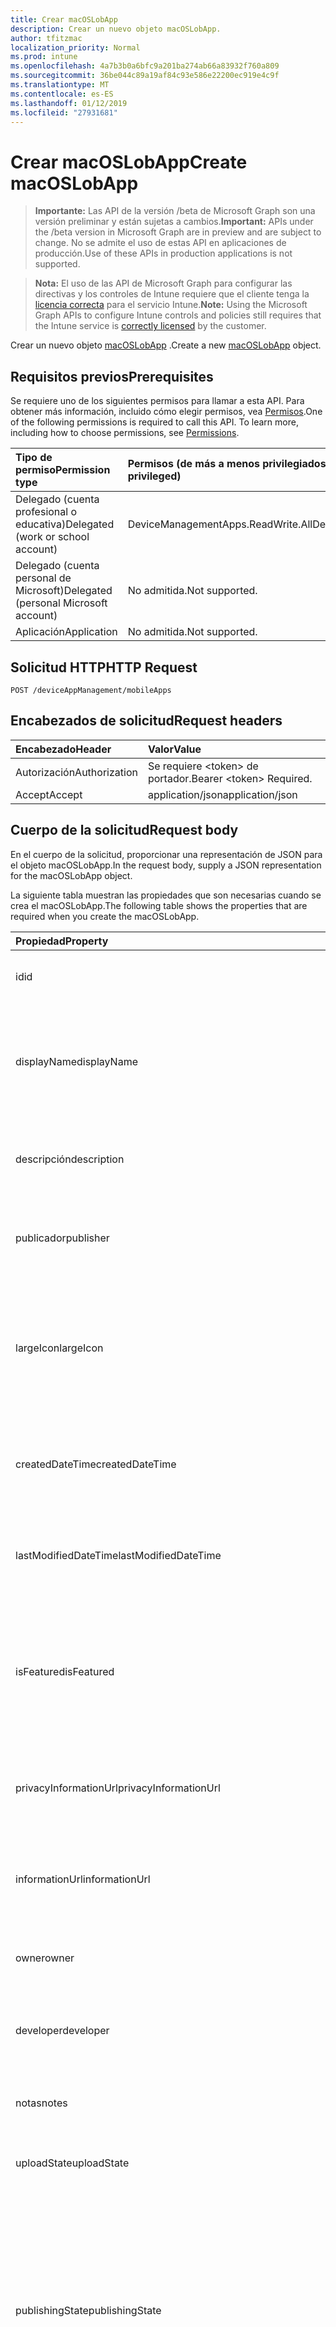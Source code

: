 ```yaml
---
title: Crear macOSLobApp
description: Crear un nuevo objeto macOSLobApp.
author: tfitzmac
localization_priority: Normal
ms.prod: intune
ms.openlocfilehash: 4a7b3b0a6bfc9a201ba274ab66a83932f760a809
ms.sourcegitcommit: 36be044c89a19af84c93e586e22200ec919e4c9f
ms.translationtype: MT
ms.contentlocale: es-ES
ms.lasthandoff: 01/12/2019
ms.locfileid: "27931681"
---
```

# <a name="create-macoslobapp"></a><span data-ttu-id="49aa6-103">Crear macOSLobApp</span><span class="sxs-lookup"><span data-stu-id="49aa6-103">Create macOSLobApp</span></span>

> <span data-ttu-id="49aa6-104">**Importante:** Las API de la versión /beta de Microsoft Graph son una versión preliminar y están sujetas a cambios.</span><span class="sxs-lookup"><span data-stu-id="49aa6-104">**Important:** APIs under the /beta version in Microsoft Graph are in preview and are subject to change.</span></span> <span data-ttu-id="49aa6-105">No se admite el uso de estas API en aplicaciones de producción.</span><span class="sxs-lookup"><span data-stu-id="49aa6-105">Use of these APIs in production applications is not supported.</span></span>

> <span data-ttu-id="49aa6-106">**Nota:** El uso de las API de Microsoft Graph para configurar las directivas y los controles de Intune requiere que el cliente tenga la [licencia correcta](https://go.microsoft.com/fwlink/?linkid=839381) para el servicio Intune.</span><span class="sxs-lookup"><span data-stu-id="49aa6-106">**Note:** Using the Microsoft Graph APIs to configure Intune controls and policies still requires that the Intune service is [correctly licensed](https://go.microsoft.com/fwlink/?linkid=839381) by the customer.</span></span>

<span data-ttu-id="49aa6-107">Crear un nuevo objeto [macOSLobApp](../resources/intune-apps-macoslobapp.md) .</span><span class="sxs-lookup"><span data-stu-id="49aa6-107">Create a new [macOSLobApp](../resources/intune-apps-macoslobapp.md) object.</span></span>
## <a name="prerequisites"></a><span data-ttu-id="49aa6-108">Requisitos previos</span><span class="sxs-lookup"><span data-stu-id="49aa6-108">Prerequisites</span></span>
<span data-ttu-id="49aa6-p102">Se requiere uno de los siguientes permisos para llamar a esta API. Para obtener más información, incluido cómo elegir permisos, vea [Permisos](/graph/permissions-reference).</span><span class="sxs-lookup"><span data-stu-id="49aa6-p102">One of the following permissions is required to call this API. To learn more, including how to choose permissions, see [Permissions](/graph/permissions-reference).</span></span>

|<span data-ttu-id="49aa6-111">Tipo de permiso</span><span class="sxs-lookup"><span data-stu-id="49aa6-111">Permission type</span></span>|<span data-ttu-id="49aa6-112">Permisos (de más a menos privilegiados)</span><span class="sxs-lookup"><span data-stu-id="49aa6-112">Permissions (from most to least privileged)</span></span>|
|:---|:---|
|<span data-ttu-id="49aa6-113">Delegado (cuenta profesional o educativa)</span><span class="sxs-lookup"><span data-stu-id="49aa6-113">Delegated (work or school account)</span></span>|<span data-ttu-id="49aa6-114">DeviceManagementApps.ReadWrite.All</span><span class="sxs-lookup"><span data-stu-id="49aa6-114">DeviceManagementApps.ReadWrite.All</span></span>|
|<span data-ttu-id="49aa6-115">Delegado (cuenta personal de Microsoft)</span><span class="sxs-lookup"><span data-stu-id="49aa6-115">Delegated (personal Microsoft account)</span></span>|<span data-ttu-id="49aa6-116">No admitida.</span><span class="sxs-lookup"><span data-stu-id="49aa6-116">Not supported.</span></span>|
|<span data-ttu-id="49aa6-117">Aplicación</span><span class="sxs-lookup"><span data-stu-id="49aa6-117">Application</span></span>|<span data-ttu-id="49aa6-118">No admitida.</span><span class="sxs-lookup"><span data-stu-id="49aa6-118">Not supported.</span></span>|

## <a name="http-request"></a><span data-ttu-id="49aa6-119">Solicitud HTTP</span><span class="sxs-lookup"><span data-stu-id="49aa6-119">HTTP Request</span></span>
<!-- {
  "blockType": "ignored"
}
-->
``` http
POST /deviceAppManagement/mobileApps
```

## <a name="request-headers"></a><span data-ttu-id="49aa6-120">Encabezados de solicitud</span><span class="sxs-lookup"><span data-stu-id="49aa6-120">Request headers</span></span>
|<span data-ttu-id="49aa6-121">Encabezado</span><span class="sxs-lookup"><span data-stu-id="49aa6-121">Header</span></span>|<span data-ttu-id="49aa6-122">Valor</span><span class="sxs-lookup"><span data-stu-id="49aa6-122">Value</span></span>|
|:---|:---|
|<span data-ttu-id="49aa6-123">Autorización</span><span class="sxs-lookup"><span data-stu-id="49aa6-123">Authorization</span></span>|<span data-ttu-id="49aa6-124">Se requiere &lt;token&gt; de portador.</span><span class="sxs-lookup"><span data-stu-id="49aa6-124">Bearer &lt;token&gt; Required.</span></span>|
|<span data-ttu-id="49aa6-125">Accept</span><span class="sxs-lookup"><span data-stu-id="49aa6-125">Accept</span></span>|<span data-ttu-id="49aa6-126">application/json</span><span class="sxs-lookup"><span data-stu-id="49aa6-126">application/json</span></span>|

## <a name="request-body"></a><span data-ttu-id="49aa6-127">Cuerpo de la solicitud</span><span class="sxs-lookup"><span data-stu-id="49aa6-127">Request body</span></span>
<span data-ttu-id="49aa6-128">En el cuerpo de la solicitud, proporcionar una representación de JSON para el objeto macOSLobApp.</span><span class="sxs-lookup"><span data-stu-id="49aa6-128">In the request body, supply a JSON representation for the macOSLobApp object.</span></span>

<span data-ttu-id="49aa6-129">La siguiente tabla muestran las propiedades que son necesarias cuando se crea el macOSLobApp.</span><span class="sxs-lookup"><span data-stu-id="49aa6-129">The following table shows the properties that are required when you create the macOSLobApp.</span></span>

|<span data-ttu-id="49aa6-130">Propiedad</span><span class="sxs-lookup"><span data-stu-id="49aa6-130">Property</span></span>|<span data-ttu-id="49aa6-131">Tipo</span><span class="sxs-lookup"><span data-stu-id="49aa6-131">Type</span></span>|<span data-ttu-id="49aa6-132">Descripción</span><span class="sxs-lookup"><span data-stu-id="49aa6-132">Description</span></span>|
|:---|:---|:---|
|<span data-ttu-id="49aa6-133">id</span><span class="sxs-lookup"><span data-stu-id="49aa6-133">id</span></span>|<span data-ttu-id="49aa6-134">Cadena</span><span class="sxs-lookup"><span data-stu-id="49aa6-134">String</span></span>|<span data-ttu-id="49aa6-135">Clave de la entidad.</span><span class="sxs-lookup"><span data-stu-id="49aa6-135">Key of the entity.</span></span> <span data-ttu-id="49aa6-136">Heredado de [mobileApp](../resources/intune-apps-mobileapp.md).</span><span class="sxs-lookup"><span data-stu-id="49aa6-136">Inherited from [mobileApp](../resources/intune-apps-mobileapp.md)</span></span>|
|<span data-ttu-id="49aa6-137">displayName</span><span class="sxs-lookup"><span data-stu-id="49aa6-137">displayName</span></span>|<span data-ttu-id="49aa6-138">Cadena</span><span class="sxs-lookup"><span data-stu-id="49aa6-138">String</span></span>|<span data-ttu-id="49aa6-139">Título de la aplicación importado o proporcionado por el administrador.</span><span class="sxs-lookup"><span data-stu-id="49aa6-139">The admin provided or imported title of the app.</span></span> <span data-ttu-id="49aa6-140">Heredado de [mobileApp](../resources/intune-apps-mobileapp.md).</span><span class="sxs-lookup"><span data-stu-id="49aa6-140">Inherited from [mobileApp](../resources/intune-apps-mobileapp.md)</span></span>|
|<span data-ttu-id="49aa6-141">descripción</span><span class="sxs-lookup"><span data-stu-id="49aa6-141">description</span></span>|<span data-ttu-id="49aa6-142">Cadena</span><span class="sxs-lookup"><span data-stu-id="49aa6-142">String</span></span>|<span data-ttu-id="49aa6-143">Descripción de la aplicación.</span><span class="sxs-lookup"><span data-stu-id="49aa6-143">The description of the app.</span></span> <span data-ttu-id="49aa6-144">Heredado de [mobileApp](../resources/intune-apps-mobileapp.md).</span><span class="sxs-lookup"><span data-stu-id="49aa6-144">Inherited from [mobileApp](../resources/intune-apps-mobileapp.md)</span></span>|
|<span data-ttu-id="49aa6-145">publicador</span><span class="sxs-lookup"><span data-stu-id="49aa6-145">publisher</span></span>|<span data-ttu-id="49aa6-146">Cadena</span><span class="sxs-lookup"><span data-stu-id="49aa6-146">String</span></span>|<span data-ttu-id="49aa6-147">Publicador de la aplicación.</span><span class="sxs-lookup"><span data-stu-id="49aa6-147">The publisher of the app.</span></span> <span data-ttu-id="49aa6-148">Heredado de [mobileApp](../resources/intune-apps-mobileapp.md).</span><span class="sxs-lookup"><span data-stu-id="49aa6-148">Inherited from [mobileApp](../resources/intune-apps-mobileapp.md)</span></span>|
|<span data-ttu-id="49aa6-149">largeIcon</span><span class="sxs-lookup"><span data-stu-id="49aa6-149">largeIcon</span></span>|[<span data-ttu-id="49aa6-150">mimeContent</span><span class="sxs-lookup"><span data-stu-id="49aa6-150">mimeContent</span></span>](../resources/intune-shared-mimecontent.md)|<span data-ttu-id="49aa6-151">Icono grande que se mostrará en los detalles de la aplicación y se usa para cargar el icono.</span><span class="sxs-lookup"><span data-stu-id="49aa6-151">The large icon, to be displayed in the app details and used for upload of the icon.</span></span> <span data-ttu-id="49aa6-152">Heredado de [mobileApp](../resources/intune-apps-mobileapp.md).</span><span class="sxs-lookup"><span data-stu-id="49aa6-152">Inherited from [mobileApp](../resources/intune-apps-mobileapp.md)</span></span>|
|<span data-ttu-id="49aa6-153">createdDateTime</span><span class="sxs-lookup"><span data-stu-id="49aa6-153">createdDateTime</span></span>|<span data-ttu-id="49aa6-154">DateTimeOffset</span><span class="sxs-lookup"><span data-stu-id="49aa6-154">DateTimeOffset</span></span>|<span data-ttu-id="49aa6-155">Fecha y hora de creación de la aplicación.</span><span class="sxs-lookup"><span data-stu-id="49aa6-155">The date and time the app was created.</span></span> <span data-ttu-id="49aa6-156">Heredado de [mobileApp](../resources/intune-apps-mobileapp.md).</span><span class="sxs-lookup"><span data-stu-id="49aa6-156">Inherited from [mobileApp](../resources/intune-apps-mobileapp.md)</span></span>|
|<span data-ttu-id="49aa6-157">lastModifiedDateTime</span><span class="sxs-lookup"><span data-stu-id="49aa6-157">lastModifiedDateTime</span></span>|<span data-ttu-id="49aa6-158">DateTimeOffset</span><span class="sxs-lookup"><span data-stu-id="49aa6-158">DateTimeOffset</span></span>|<span data-ttu-id="49aa6-159">Fecha y hora de la última modificación de la aplicación.</span><span class="sxs-lookup"><span data-stu-id="49aa6-159">The date and time the app was last modified.</span></span> <span data-ttu-id="49aa6-160">Heredado de [mobileApp](../resources/intune-apps-mobileapp.md).</span><span class="sxs-lookup"><span data-stu-id="49aa6-160">Inherited from [mobileApp](../resources/intune-apps-mobileapp.md)</span></span>|
|<span data-ttu-id="49aa6-161">isFeatured</span><span class="sxs-lookup"><span data-stu-id="49aa6-161">isFeatured</span></span>|<span data-ttu-id="49aa6-162">Booleano</span><span class="sxs-lookup"><span data-stu-id="49aa6-162">Boolean</span></span>|<span data-ttu-id="49aa6-163">Valor que indica si el administrador ha marcado la aplicación como destacada. Heredado de [mobileApp](../resources/intune-apps-mobileapp.md).</span><span class="sxs-lookup"><span data-stu-id="49aa6-163">The value indicating whether the app is marked as featured by the admin. Inherited from [mobileApp](../resources/intune-apps-mobileapp.md)</span></span>|
|<span data-ttu-id="49aa6-164">privacyInformationUrl</span><span class="sxs-lookup"><span data-stu-id="49aa6-164">privacyInformationUrl</span></span>|<span data-ttu-id="49aa6-165">Cadena</span><span class="sxs-lookup"><span data-stu-id="49aa6-165">String</span></span>|<span data-ttu-id="49aa6-166">La dirección URL de la declaración de privacidad.</span><span class="sxs-lookup"><span data-stu-id="49aa6-166">The privacy statement Url.</span></span> <span data-ttu-id="49aa6-167">Heredado de [mobileApp](../resources/intune-apps-mobileapp.md).</span><span class="sxs-lookup"><span data-stu-id="49aa6-167">Inherited from [mobileApp](../resources/intune-apps-mobileapp.md)</span></span>|
|<span data-ttu-id="49aa6-168">informationUrl</span><span class="sxs-lookup"><span data-stu-id="49aa6-168">informationUrl</span></span>|<span data-ttu-id="49aa6-169">Cadena</span><span class="sxs-lookup"><span data-stu-id="49aa6-169">String</span></span>|<span data-ttu-id="49aa6-170">La dirección URL para obtener más información.</span><span class="sxs-lookup"><span data-stu-id="49aa6-170">The more information Url.</span></span> <span data-ttu-id="49aa6-171">Heredado de [mobileApp](../resources/intune-apps-mobileapp.md).</span><span class="sxs-lookup"><span data-stu-id="49aa6-171">Inherited from [mobileApp](../resources/intune-apps-mobileapp.md)</span></span>|
|<span data-ttu-id="49aa6-172">owner</span><span class="sxs-lookup"><span data-stu-id="49aa6-172">owner</span></span>|<span data-ttu-id="49aa6-173">Cadena</span><span class="sxs-lookup"><span data-stu-id="49aa6-173">String</span></span>|<span data-ttu-id="49aa6-174">Propietario de la aplicación.</span><span class="sxs-lookup"><span data-stu-id="49aa6-174">The owner of the app.</span></span> <span data-ttu-id="49aa6-175">Heredado de [mobileApp](../resources/intune-apps-mobileapp.md).</span><span class="sxs-lookup"><span data-stu-id="49aa6-175">Inherited from [mobileApp](../resources/intune-apps-mobileapp.md)</span></span>|
|<span data-ttu-id="49aa6-176">developer</span><span class="sxs-lookup"><span data-stu-id="49aa6-176">developer</span></span>|<span data-ttu-id="49aa6-177">Cadena</span><span class="sxs-lookup"><span data-stu-id="49aa6-177">String</span></span>|<span data-ttu-id="49aa6-178">Desarrollador de la aplicación.</span><span class="sxs-lookup"><span data-stu-id="49aa6-178">The developer of the app.</span></span> <span data-ttu-id="49aa6-179">Heredado de [mobileApp](../resources/intune-apps-mobileapp.md).</span><span class="sxs-lookup"><span data-stu-id="49aa6-179">Inherited from [mobileApp](../resources/intune-apps-mobileapp.md)</span></span>|
|<span data-ttu-id="49aa6-180">notas</span><span class="sxs-lookup"><span data-stu-id="49aa6-180">notes</span></span>|<span data-ttu-id="49aa6-181">Cadena</span><span class="sxs-lookup"><span data-stu-id="49aa6-181">String</span></span>|<span data-ttu-id="49aa6-182">Notas de la aplicación.</span><span class="sxs-lookup"><span data-stu-id="49aa6-182">Notes for the app.</span></span> <span data-ttu-id="49aa6-183">Heredado de [mobileApp](../resources/intune-apps-mobileapp.md).</span><span class="sxs-lookup"><span data-stu-id="49aa6-183">Inherited from [mobileApp](../resources/intune-apps-mobileapp.md)</span></span>|
|<span data-ttu-id="49aa6-184">uploadState</span><span class="sxs-lookup"><span data-stu-id="49aa6-184">uploadState</span></span>|<span data-ttu-id="49aa6-185">Int32</span><span class="sxs-lookup"><span data-stu-id="49aa6-185">Int32</span></span>|<span data-ttu-id="49aa6-186">El estado de carga.</span><span class="sxs-lookup"><span data-stu-id="49aa6-186">The upload state.</span></span> <span data-ttu-id="49aa6-187">Heredado de [mobileApp](../resources/intune-apps-mobileapp.md).</span><span class="sxs-lookup"><span data-stu-id="49aa6-187">Inherited from [mobileApp](../resources/intune-apps-mobileapp.md)</span></span>|
|<span data-ttu-id="49aa6-188">publishingState</span><span class="sxs-lookup"><span data-stu-id="49aa6-188">publishingState</span></span>|[<span data-ttu-id="49aa6-189">mobileAppPublishingState</span><span class="sxs-lookup"><span data-stu-id="49aa6-189">mobileAppPublishingState</span></span>](../resources/intune-apps-mobileapppublishingstate.md)|<span data-ttu-id="49aa6-190">Estado de publicación de la aplicación.</span><span class="sxs-lookup"><span data-stu-id="49aa6-190">The publishing state for the app.</span></span> <span data-ttu-id="49aa6-191">La aplicación no puede asignarse a menos que se publique.</span><span class="sxs-lookup"><span data-stu-id="49aa6-191">The app cannot be assigned unless the app is published.</span></span> <span data-ttu-id="49aa6-192">Se hereda de [mobileApp](../resources/intune-apps-mobileapp.md).</span><span class="sxs-lookup"><span data-stu-id="49aa6-192">Inherited from [mobileApp](../resources/intune-apps-mobileapp.md).</span></span> <span data-ttu-id="49aa6-193">Los valores posibles son: `notPublished`, `processing` y `published`.</span><span class="sxs-lookup"><span data-stu-id="49aa6-193">Possible values are: `notPublished`, `processing`, `published`.</span></span>|
|<span data-ttu-id="49aa6-194">committedContentVersion</span><span class="sxs-lookup"><span data-stu-id="49aa6-194">committedContentVersion</span></span>|<span data-ttu-id="49aa6-195">Cadena</span><span class="sxs-lookup"><span data-stu-id="49aa6-195">String</span></span>|<span data-ttu-id="49aa6-196">Versión interna del contenido confirmado.</span><span class="sxs-lookup"><span data-stu-id="49aa6-196">The internal committed content version.</span></span> <span data-ttu-id="49aa6-197">Heredado de [mobileLobApp](../resources/intune-apps-mobilelobapp.md).</span><span class="sxs-lookup"><span data-stu-id="49aa6-197">Inherited from [mobileLobApp](../resources/intune-apps-mobilelobapp.md)</span></span>|
|<span data-ttu-id="49aa6-198">fileName</span><span class="sxs-lookup"><span data-stu-id="49aa6-198">fileName</span></span>|<span data-ttu-id="49aa6-199">Cadena</span><span class="sxs-lookup"><span data-stu-id="49aa6-199">String</span></span>|<span data-ttu-id="49aa6-200">Nombre del archivo de la aplicación de LOB principal.</span><span class="sxs-lookup"><span data-stu-id="49aa6-200">The name of the main Lob application file.</span></span> <span data-ttu-id="49aa6-201">Heredado de [mobileLobApp](../resources/intune-apps-mobilelobapp.md).</span><span class="sxs-lookup"><span data-stu-id="49aa6-201">Inherited from [mobileLobApp](../resources/intune-apps-mobilelobapp.md)</span></span>|
|<span data-ttu-id="49aa6-202">size</span><span class="sxs-lookup"><span data-stu-id="49aa6-202">size</span></span>|<span data-ttu-id="49aa6-203">Int64</span><span class="sxs-lookup"><span data-stu-id="49aa6-203">Int64</span></span>|<span data-ttu-id="49aa6-204">Tamaño total, incluidos todos los archivos cargados.</span><span class="sxs-lookup"><span data-stu-id="49aa6-204">The total size, including all uploaded files.</span></span> <span data-ttu-id="49aa6-205">Heredado de [mobileLobApp](../resources/intune-apps-mobilelobapp.md).</span><span class="sxs-lookup"><span data-stu-id="49aa6-205">Inherited from [mobileLobApp](../resources/intune-apps-mobilelobapp.md)</span></span>|
|<span data-ttu-id="49aa6-206">bundleId</span><span class="sxs-lookup"><span data-stu-id="49aa6-206">bundleId</span></span>|<span data-ttu-id="49aa6-207">Cadena</span><span class="sxs-lookup"><span data-stu-id="49aa6-207">String</span></span>|<span data-ttu-id="49aa6-208">El identificador de paquete.</span><span class="sxs-lookup"><span data-stu-id="49aa6-208">The bundle id.</span></span>|
|<span data-ttu-id="49aa6-209">minimumSupportedOperatingSystem</span><span class="sxs-lookup"><span data-stu-id="49aa6-209">minimumSupportedOperatingSystem</span></span>|[<span data-ttu-id="49aa6-210">macOSMinimumOperatingSystem</span><span class="sxs-lookup"><span data-stu-id="49aa6-210">macOSMinimumOperatingSystem</span></span>](../resources/intune-apps-macosminimumoperatingsystem.md)|<span data-ttu-id="49aa6-211">Valor del sistema operativo mínimo aplicable.</span><span class="sxs-lookup"><span data-stu-id="49aa6-211">The value for the minimum applicable operating system.</span></span>|
|<span data-ttu-id="49aa6-212">buildNumber</span><span class="sxs-lookup"><span data-stu-id="49aa6-212">buildNumber</span></span>|<span data-ttu-id="49aa6-213">Cadena</span><span class="sxs-lookup"><span data-stu-id="49aa6-213">String</span></span>|<span data-ttu-id="49aa6-214">El número de compilación de línea de Mac OS de aplicación de negocio (LoB).</span><span class="sxs-lookup"><span data-stu-id="49aa6-214">The build number of MacOS Line of Business (LoB) app.</span></span>|
|<span data-ttu-id="49aa6-215">versionNumber</span><span class="sxs-lookup"><span data-stu-id="49aa6-215">versionNumber</span></span>|<span data-ttu-id="49aa6-216">Cadena</span><span class="sxs-lookup"><span data-stu-id="49aa6-216">String</span></span>|<span data-ttu-id="49aa6-217">El número de versión de línea de Mac OS de aplicación de negocio (LoB).</span><span class="sxs-lookup"><span data-stu-id="49aa6-217">The version number of MacOS Line of Business (LoB) app.</span></span>|
|<span data-ttu-id="49aa6-218">childApps</span><span class="sxs-lookup"><span data-stu-id="49aa6-218">childApps</span></span>|<span data-ttu-id="49aa6-219">colección de [macOSLobChildApp](../resources/intune-apps-macoslobchildapp.md)</span><span class="sxs-lookup"><span data-stu-id="49aa6-219">[macOSLobChildApp](../resources/intune-apps-macoslobchildapp.md) collection</span></span>|<span data-ttu-id="49aa6-220">La lista de aplicaciones en este paquete de agrupación</span><span class="sxs-lookup"><span data-stu-id="49aa6-220">The app list in this bundle package</span></span>|
|<span data-ttu-id="49aa6-221">identityVersion</span><span class="sxs-lookup"><span data-stu-id="49aa6-221">identityVersion</span></span>|<span data-ttu-id="49aa6-222">Cadena</span><span class="sxs-lookup"><span data-stu-id="49aa6-222">String</span></span>|<span data-ttu-id="49aa6-223">Versión de la identidad.</span><span class="sxs-lookup"><span data-stu-id="49aa6-223">The identity version.</span></span>|
|<span data-ttu-id="49aa6-224">md5HashChunkSize</span><span class="sxs-lookup"><span data-stu-id="49aa6-224">md5HashChunkSize</span></span>|<span data-ttu-id="49aa6-225">Int32</span><span class="sxs-lookup"><span data-stu-id="49aa6-225">Int32</span></span>|<span data-ttu-id="49aa6-226">El tamaño del fragmento de hash MD5</span><span class="sxs-lookup"><span data-stu-id="49aa6-226">The chunk size for MD5 hash</span></span>|
|<span data-ttu-id="49aa6-227">md5Hash</span><span class="sxs-lookup"><span data-stu-id="49aa6-227">md5Hash</span></span>|<span data-ttu-id="49aa6-228">Colección String</span><span class="sxs-lookup"><span data-stu-id="49aa6-228">String collection</span></span>|<span data-ttu-id="49aa6-229">Los códigos de hash MD5</span><span class="sxs-lookup"><span data-stu-id="49aa6-229">The MD5 hash codes</span></span>|
|<span data-ttu-id="49aa6-230">ignoreVersionDetection</span><span class="sxs-lookup"><span data-stu-id="49aa6-230">ignoreVersionDetection</span></span>|<span data-ttu-id="49aa6-231">Booleano</span><span class="sxs-lookup"><span data-stu-id="49aa6-231">Boolean</span></span>|<span data-ttu-id="49aa6-232">Valor booleano que controla si la versión de la aplicación se usará para detectar la aplicación después de instalarla en un dispositivo.</span><span class="sxs-lookup"><span data-stu-id="49aa6-232">A boolean to control whether the app's version will be used to detect the app after it is installed on a device.</span></span> <span data-ttu-id="49aa6-233">Se debe establecer en true para Mac OS aplicaciones de línea de negocio (LoB) que usan una característica de actualización automática.</span><span class="sxs-lookup"><span data-stu-id="49aa6-233">Set this to true for macOS Line of Business (LoB) apps that use a self update feature.</span></span>|



## <a name="response"></a><span data-ttu-id="49aa6-234">Respuesta</span><span class="sxs-lookup"><span data-stu-id="49aa6-234">Response</span></span>
<span data-ttu-id="49aa6-235">Si tiene éxito, este método devuelve una `201 Created` código de respuesta y un objeto [macOSLobApp](../resources/intune-apps-macoslobapp.md) en el cuerpo de la respuesta.</span><span class="sxs-lookup"><span data-stu-id="49aa6-235">If successful, this method returns a `201 Created` response code and a [macOSLobApp](../resources/intune-apps-macoslobapp.md) object in the response body.</span></span>

## <a name="example"></a><span data-ttu-id="49aa6-236">Ejemplo</span><span class="sxs-lookup"><span data-stu-id="49aa6-236">Example</span></span>
### <a name="request"></a><span data-ttu-id="49aa6-237">Solicitud</span><span class="sxs-lookup"><span data-stu-id="49aa6-237">Request</span></span>
<span data-ttu-id="49aa6-238">Aquí tiene un ejemplo de la solicitud.</span><span class="sxs-lookup"><span data-stu-id="49aa6-238">Here is an example of the request.</span></span>
``` http
POST https://graph.microsoft.com/beta/deviceAppManagement/mobileApps
Content-type: application/json
Content-length: 1526

{
  "@odata.type": "#microsoft.graph.macOSLobApp",
  "displayName": "Display Name value",
  "description": "Description value",
  "publisher": "Publisher value",
  "largeIcon": {
    "@odata.type": "microsoft.graph.mimeContent",
    "type": "Type value",
    "value": "dmFsdWU="
  },
  "lastModifiedDateTime": "2017-01-01T00:00:35.1329464-08:00",
  "isFeatured": true,
  "privacyInformationUrl": "https://example.com/privacyInformationUrl/",
  "informationUrl": "https://example.com/informationUrl/",
  "owner": "Owner value",
  "developer": "Developer value",
  "notes": "Notes value",
  "uploadState": 11,
  "publishingState": "processing",
  "committedContentVersion": "Committed Content Version value",
  "fileName": "File Name value",
  "size": 4,
  "bundleId": "Bundle Id value",
  "minimumSupportedOperatingSystem": {
    "@odata.type": "microsoft.graph.macOSMinimumOperatingSystem",
    "v10_7": true,
    "v10_8": true,
    "v10_9": true,
    "v10_10": true,
    "v10_11": true,
    "v10_12": true,
    "v10_13": true
  },
  "buildNumber": "Build Number value",
  "versionNumber": "Version Number value",
  "childApps": [
    {
      "@odata.type": "microsoft.graph.macOSLobChildApp",
      "bundleId": "Bundle Id value",
      "buildNumber": "Build Number value",
      "versionNumber": "Version Number value"
    }
  ],
  "identityVersion": "Identity Version value",
  "md5HashChunkSize": 0,
  "md5Hash": [
    "Md5Hash value"
  ],
  "ignoreVersionDetection": true
}
```

### <a name="response"></a><span data-ttu-id="49aa6-239">Respuesta</span><span class="sxs-lookup"><span data-stu-id="49aa6-239">Response</span></span>
<span data-ttu-id="49aa6-p121">Aquí tiene un ejemplo de la respuesta. Nota: Puede que el objeto de respuesta que aparece aquí se trunque para abreviar. Todas las propiedades se devolverán de una llamada real.</span><span class="sxs-lookup"><span data-stu-id="49aa6-p121">Here is an example of the response. Note: The response object shown here may be truncated for brevity. All of the properties will be returned from an actual call.</span></span>
``` http
HTTP/1.1 201 Created
Content-Type: application/json
Content-Length: 1634

{
  "@odata.type": "#microsoft.graph.macOSLobApp",
  "id": "7be9250a-250a-7be9-0a25-e97b0a25e97b",
  "displayName": "Display Name value",
  "description": "Description value",
  "publisher": "Publisher value",
  "largeIcon": {
    "@odata.type": "microsoft.graph.mimeContent",
    "type": "Type value",
    "value": "dmFsdWU="
  },
  "createdDateTime": "2017-01-01T00:02:43.5775965-08:00",
  "lastModifiedDateTime": "2017-01-01T00:00:35.1329464-08:00",
  "isFeatured": true,
  "privacyInformationUrl": "https://example.com/privacyInformationUrl/",
  "informationUrl": "https://example.com/informationUrl/",
  "owner": "Owner value",
  "developer": "Developer value",
  "notes": "Notes value",
  "uploadState": 11,
  "publishingState": "processing",
  "committedContentVersion": "Committed Content Version value",
  "fileName": "File Name value",
  "size": 4,
  "bundleId": "Bundle Id value",
  "minimumSupportedOperatingSystem": {
    "@odata.type": "microsoft.graph.macOSMinimumOperatingSystem",
    "v10_7": true,
    "v10_8": true,
    "v10_9": true,
    "v10_10": true,
    "v10_11": true,
    "v10_12": true,
    "v10_13": true
  },
  "buildNumber": "Build Number value",
  "versionNumber": "Version Number value",
  "childApps": [
    {
      "@odata.type": "microsoft.graph.macOSLobChildApp",
      "bundleId": "Bundle Id value",
      "buildNumber": "Build Number value",
      "versionNumber": "Version Number value"
    }
  ],
  "identityVersion": "Identity Version value",
  "md5HashChunkSize": 0,
  "md5Hash": [
    "Md5Hash value"
  ],
  "ignoreVersionDetection": true
}
```





